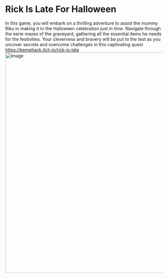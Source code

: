 # Rick Is Late For Halloween
In this game, you will embark on a thrilling adventure to assist the mummy Riku in making it to the Halloween celebration just in time. Navigate through the eerie mazes of the graveyard, gathering all the essential items he needs for the festivities. Your cleverness and bravery will be put to the test as you uncover secrets and overcome challenges in this captivating quest
https://kemphack.itch.io/rick-is-late
<img width="1266" height="702" alt="image" src="https://github.com/user-attachments/assets/7cc84662-66e1-4e34-bee9-1b9fdc4c1969" />
